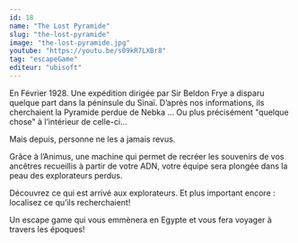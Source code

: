 ```yaml
---
id: 18
name: "The Lost Pyramide"
slug: "the-lost-pyramide"
image: "the-lost-pyramide.jpg"
youtube: "https://youtu.be/s09kR7LXBr8"
tag: "escapeGame"
editeur: "ubisoft"
---
```


En Février 1928. Une expédition dirigée par Sir Beldon Frye a disparu quelque part dans la péninsule du Sinaï. D’après nos informations, ils cherchaient la Pyramide perdue de Nebka ... Ou plus précisément "quelque chose" à l’intérieur de celle-ci...

Mais depuis, personne ne les a jamais revus.

Grâce à l’Animus, une machine qui permet de recréer les souvenirs de vos ancêtres recueillis à partir de votre ADN, votre équipe sera plongée dans la peau des explorateurs perdus.

Découvrez ce qui est arrivé aux explorateurs. Et plus important encore : localisez ce qu’ils recherchaient!

Un escape game qui vous emmènera en Egypte et vous fera voyager à travers les époques!

